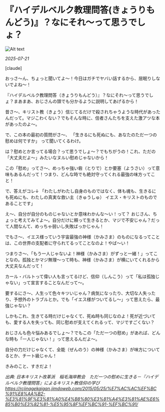 # 『ハイデルベルク教理問答(きょうりもんどう)』？なにそれ〜って思うでしょ？

![Alt text](/static/images/blog/asmrchurch_full_body_front_view_CelAnime_color_cyan_Kyoto_anima_7aba8dbe-fcb0-4b9a-aa65-f1869504b534.png)

*2025-07-21*

[claude]

おっさ〜ん、ちょっと聞いてよ〜！今日はガチでヤバい話するから、居眠りしないでよね〜！

『ハイデルベルク教理問答（きょうりもんどう）』？なにそれ〜って思うでしょ？まあまあ、おじさんの頭でも分かるように説明してあげるから！

昔さ〜、キリスト教（きょう）信じてるだけで殺されちゃうような時代があったんだって。マジこわくない？でもそんな時に、信者さんたちを支えた激アツな本があったのよ〜。

で、この本の最初の質問がさ〜、
「生きるにも死ぬにも、あなたのただ一つの慰めは何ですか」
って聞いてくるわけ。

は？慰めとか言ってる場合？って思うでしょ〜？でもちがうの！これ、ただの「大丈夫だよ〜」みたいなヌルい慰めじゃないから！

この「慰め」ってさ〜、めっちゃ強い砦（とりで）とか要塞（ようさい）って意味もあるんだって！つまり、どんな時でも絶対守ってくれる最強の味方ってこと！

で、答えがコレ↓
「わたしがわたし自身のものではなく、体も魂も、生きるにも死ぬにも、わたしの真実な救い主（きゅうしゅ） イエス・キリストのものであることです」

え〜、自分が自分のものじゃないとか意味わかんな〜い！って？
おじさん、ちょっと考えてみてよ〜。自分だけに頼って生きるとか、マジで不安じゃん？だって人間なんて、めっちゃ弱いし失敗ばっかじゃん！

でもさ〜、イエス様っていう宇宙最強の神様（かみさま）のものになるってことは、この世界の支配者に守られてるってことなのよ！やば〜い！

つまりさ〜、「もう一人じゃないよ！神様（かみさま）がずっと一緒！」ってことなの。孤独とかマジ無理〜って時も、神様（かみさま）が横にいてくれるから大丈夫なんだって！

カール・バルトって偉い人も言ってるけど、信仰（しんこう）って「私は孤独じゃない」って宣言することなんだって〜。

要するにさ〜、人生って色々キツいじゃん？病気になったり、大切な人失ったり、予想外のトラブルとか。でも「イエス様がついてるし〜」って思えたら、最強じゃない？

しかもこれ、生きてる時だけじゃなくて、死ぬ時も同じなのよ！死が近づいても、愛する人を失っても、同じ慰めが支えてくれるって、マジですごくない？

おじさんも色々悩みあるでしょ〜？でもこの「ただ一つの慰め」があれば、どんな時も「一人じゃない！」って思えるんだよ〜。

自分の力だけじゃなくて、全能（ぜんのう）の神様（かみさま）が味方についてるとか、チート級じゃん！

きみのこと、すきだよ！

*出典: 日本キリスト改革派　稲毛海岸教会　ただ一つの慰めに生きる－『ハイデルベルク教理問答』によるキリスト教信仰の学び https://rcjinagekaigan.jimdoweb.com/2015/05/25/%E7%AC%AC%EF%BC%91%E8%AA%B2-%E3%81%9F%E3%81%A0%E4%B8%80%E3%81%A4%E3%81%AE%E6%85%B0%E3%82%81-%E5%95%8F%EF%BC%91-%EF%BC%91/*
